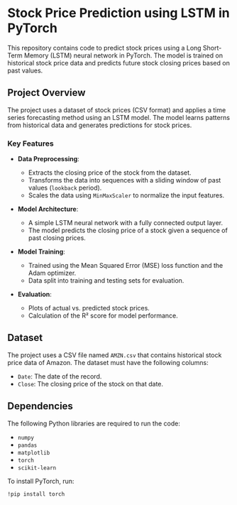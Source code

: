 # **Stock Price Prediction using LSTM in PyTorch**

This repository contains code to predict stock prices using a Long Short-Term Memory (LSTM) neural network in PyTorch. The model is trained on historical stock price data and predicts future stock closing prices based on past values.

## **Project Overview**

The project uses a dataset of stock prices (CSV format) and applies a time series forecasting method using an LSTM model. The model learns patterns from historical data and generates predictions for stock prices.

### **Key Features**

- **Data Preprocessing**:
  - Extracts the closing price of the stock from the dataset.
  - Transforms the data into sequences with a sliding window of past values (`lookback` period).
  - Scales the data using `MinMaxScaler` to normalize the input features.
  
- **Model Architecture**:
  - A simple LSTM neural network with a fully connected output layer.
  - The model predicts the closing price of a stock given a sequence of past closing prices.

- **Model Training**:
  - Trained using the Mean Squared Error (MSE) loss function and the Adam optimizer.
  - Data split into training and testing sets for evaluation.
  
- **Evaluation**:
  - Plots of actual vs. predicted stock prices.
  - Calculation of the R² score for model performance.

## **Dataset**

The project uses a CSV file named `AMZN.csv` that contains historical stock price data of Amazon. The dataset must have the following columns:

- `Date`: The date of the record.
- `Close`: The closing price of the stock on that date.

## **Dependencies**

The following Python libraries are required to run the code:

- `numpy`
- `pandas`
- `matplotlib`
- `torch`
- `scikit-learn`

To install PyTorch, run:

```bash
!pip install torch
